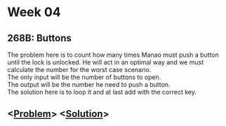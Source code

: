 # Week 04

## 268B: Buttons
The problem here is to count how many times Manao must push a button until the lock is unlocked. He will act in an optimal way and we must calculate the number for the worst case scenario. \
The only input will be the number of buttons to open. \
The output will be the number he need to push a button. \
The solution here is to loop it and at last add with the correct key.
## <[**Problem**](http://codeforces.com/problemset/problem/268/B)> <[**Solution**](http://codeforces.com/problemset/submission/268/43395507)>
